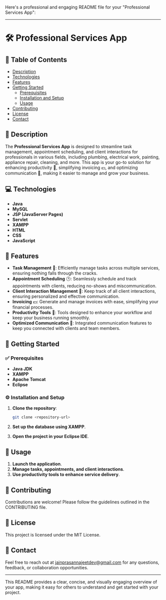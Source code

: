 Here's a professional and engaging README file for your "Professional Services App":

---

# 🛠️ Professional Services App

## 📖 Table of Contents
- [Description](#description)
- [Technologies](#technologies)
- [Features](#features)
- [Getting Started](#getting-started)
  - [Prerequisites](#prerequisites)
  - [Installation and Setup](#installation-and-setup)
  - [Usage](#usage)
- [Contributing](#contributing)
- [License](#license)
- [Contact](#contact)

## 📝 Description
The **Professional Services App** is designed to streamline task management, appointment scheduling, and client interactions for professionals in various fields, including plumbing, electrical work, painting, appliance repair, cleaning, and more. This app is your go-to solution for enhancing productivity 🚀, simplifying invoicing 💵, and optimizing communication 📧, making it easier to manage and grow your business.

## 💻 Technologies
- **Java**
- **MySQL**
- **JSP (JavaServer Pages)**
- **Servlet**
- **XAMPP**
- **HTML**
- **CSS**
- **JavaScript**

## 🌟 Features
- **Task Management** 📅: Efficiently manage tasks across multiple services, ensuring nothing falls through the cracks.
- **Appointment Scheduling** 🕒: Seamlessly schedule and track appointments with clients, reducing no-shows and miscommunication.
- **Client Interaction Management** 💬: Keep track of all client interactions, ensuring personalized and effective communication.
- **Invoicing** 💵: Generate and manage invoices with ease, simplifying your financial processes.
- **Productivity Tools** 🚀: Tools designed to enhance your workflow and keep your business running smoothly.
- **Optimized Communication** 📧: Integrated communication features to keep you connected with clients and team members.

## 🚀 Getting Started

### ✅ Prerequisites
- **Java JDK**
- **XAMPP**
- **Apache Tomcat**
- **Eclipse**

### ⚙️ Installation and Setup
1. **Clone the repository**:
    ```bash
    git clone <repository-url>
    ```

2. **Set up the database using XAMPP**.

3. **Open the project in your Eclipse IDE**.

## 📂 Usage
1. **Launch the application**.
2. **Manage tasks, appointments, and client interactions**.
3. **Use productivity tools to enhance service delivery**.

## 🤝 Contributing
Contributions are welcome! Please follow the guidelines outlined in the CONTRIBUTING file.

## 📄 License
This project is licensed under the MIT License.

## 📧 Contact
Feel free to reach out at [jainprasannajeetdev@gmail.com](mailto:jainprasannajeetdev@gmail.com) for any questions, feedback, or collaboration opportunities.

---

This README provides a clear, concise, and visually engaging overview of your app, making it easy for others to understand and get started with your project.
